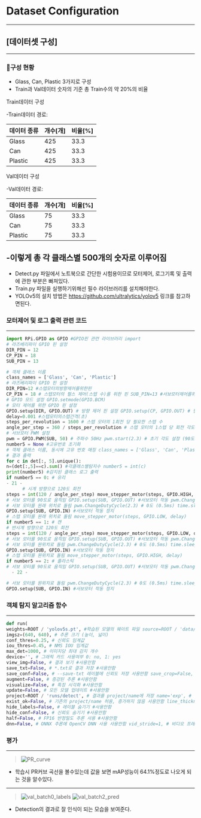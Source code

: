 # Dataset Configuration
---
## [데이터셋 구성]
---
### 📁구성 현황
- Glass, Can, Plastic 3가지로 구성
- Train과 Val데이터 숫자의 기준 총 Train수의 약 20%의 비율

Train데이터 구성

-Train데이터 경로: 

|데이터 종류|개수[개]|비율[%]|
|--------|---|---|
|Glass|425|33.3|
|Can|425|33.3|
|Plastic|425|33.3|

Val데이터 구성

-Val데이터 경로: 

|데이터 종류|개수[개]|비율[%]|
|--------|---|---|
|Glass|75|33.3|
|Can|75|33.3|
|Plastic|75|33.3|

-이렇게 총 각 클래스별 500개의 숫자로 이루어짐
---
- Detect.py 파일에서 노트북으로 간단한 시험용이므로 모터제어, 로그기록 및 출력에 관한 부분은 빠져있다.
- Train.py 파일을 실행하기위해선 필수 라이브러리를 설치해야한다.
- YOLOv5의 설치 방법은 https://github.com/ultralytics/yolov5 링크를 참고하면된다.


### 모터제어 및 로그 출력 관련 코드
---
``` python
import RPi.GPIO as GPIO #GPIO핀 관련 라이브러리 import
# 라즈베리파이 GPIO 핀 설정
DIR_PIN = 12
CP_PIN = 18
SUB_PIN = 13

# 객체 클래스 이름
class_names = ['Glass', 'Can', 'Plastic']
# 라즈베리파이 GPIO 핀 설정
DIR_PIN=12 #스텝모터의방향제어를위한핀
CP_PIN = 18 # 스텝모터의 펄스 제어(스텝 수)를 위한 핀 SUB_PIN=13 #서보모터제어를위한핀
# GPIO 모드 설정 GPIO.setmode(GPIO.BCM)
# 모터 제어를 위한 GPIO 핀 설정
GPIO.setup(DIR, GPIO.OUT) # 방향 제어 핀 설정 GPIO.setup(CP, GPIO.OUT) # 펄스 제어 핀 설정 GPIO.setup(SUB, GPIO.OUT) # 서보 모터 제어 핀 설정
delay=0.001 #스텝모터의스텝간격(초)
steps_per_revolution = 1600 # 스텝 모터의 1회전 당 필요한 스텝 수
angle_per_step = 360 / steps_per_revolution # 스텝 모터의 1스텝 당 회전 각도 계산
# 서브모터 PWM 설정
pwm = GPIO.PWM(SUB, 50) # 주파수 50Hz pwm.start(2.3) # 초기 각도 설정 (90도) GPIO.setup(SUB, GPIO.IN) #서보 모터 작동 정지
number5 = None #고유번호 초기화
# 객체 클래스 이름, 동시에 고유 번호 매칭 class_names = ['Glass', 'Can', 'Plastic']
# 결과 출력
for c in det[:, 5].unique():
n=(det[:,5]==c).sum() #각클래스별탐지수 number5 = int(c)
print(number5) #감지된 클래스 로그 출력
if number5 == 0: # 유리
- 21 -
      # 시계 방향으로 120도 회전
steps = int(120 / angle_per_step) move_stepper_motor(steps, GPIO.HIGH, delay)
# 서보 모터를 90도로 움직임 GPIO.setup(SUB, GPIO.OUT) #서보모터 작동 pwm.ChangeDutyCycle(8) # 90도 (1.5ms) time.sleep(1.5)
# 서보 모터를 원래 위치로 돌림 pwm.ChangeDutyCycle(2.3) # 0도 (0.5ms) time.sleep(1)
GPIO.setup(SUB, GPIO.IN) #서보모터 작동 정지
# 스텝 모터를 원래 위치로 돌림 move_stepper_motor(steps, GPIO.LOW, delay)
if number5 == 1: # 캔
# 반시계 방향으로 120도 회전
steps = int(120 / angle_per_step) move_stepper_motor(steps, GPIO.LOW, delay)
# 서보 모터를 90도로 움직임 GPIO.setup(SUB, GPIO.OUT) #서보모터 작동 pwm.ChangeDutyCycle(8) # 90도 (1.5ms) time.sleep(1.5)
# 서보 모터를 원위치로 돌림 pwm.ChangeDutyCycle(2.3) # 0도 (0.5ms) time.sleep(1)
GPIO.setup(SUB, GPIO.IN) #서보모터 작동 정지
# 스텝 모터를 원위치로 돌림 move_stepper_motor(steps, GPIO.HIGH, delay)
if number5 == 2: # 플라스틱
# 서보 모터를 90도로 움직임 GPIO.setup(SUB, GPIO.OUT) #서보모터 작동 pwm.ChangeDutyCycle(8) # 90도 (1.5ms) time.sleep(1.5)
  - 22 -

# 서보 모터를 원위치로 돌림 pwm.ChangeDutyCycle(2.3) # 0도 (0.5ms) time.sleep(1)
GPIO.setup(SUB, GPIO.IN) #서보모터 작동 정지

```

### 객체 탐지 알고리즘 함수
---
``` python
def run(
weights=ROOT / 'yolov5s.pt', #학습된 모델의 웨이트 파일 source=ROOT / 'data/images', #실행할 소스 본 코드에선 카메라 사용 data=ROOT / 'data/coco128.yaml', # dataset.yaml 경로
imgsz=(640, 640), # 추론 크기 (높이, 넓이)
conf_thres=0.25, # 신뢰도 임계값
iou_thres=0.45, # NMS IOU 임계값
max_det=1000, # 이미지당 최대 감지 개수
device='', # 그래픽 카드 사용여부 0: no, 1: yes
view_img=False, # 결과 보기 #사용안함
save_txt=False, # *.txt로 결과 저장 #사용안함
save_conf=False, # --save-txt 레이블에 신뢰도 저장 사용안함 save_crop=False, # 예측 박스를 자르기하여 저장 사용안함 nosave=False, # 이미지/비디오 저장하지 않음 사용안함 classes=None, # 클래스로 필터링: --class 0 또는 --class 0 2 3 agnostic_nms=False, # 클래스에 상관없는 NMS
augment=False, # 증강된 추론 #사용안함
visualize=False, # 특징 시각화 #사용안함
update=False, # 모든 모델 업데이트 #사용안함
project=ROOT / 'runs/detect', # 결과를 project/name에 저장 name='exp', # 결과를 exp라는 파일명에 저장
exist_ok=False, # 기존의 project/name 허용, 증가하지 않음 사용안함 line_thickness=3, # 경계 상자 두께 (픽셀)
hide_labels=False, # 레이블 숨기기 #사용안함
hide_conf=False, # 신뢰도 숨기기 #사용안함
half=False, # FP16 반정밀도 추론 사용 #사용안함
dnn=False, # ONNX 추론에 OpenCV DNN 사용 사용안함 vid_stride=1, # 비디오 프레임 레이트 스트라이드
```

### 평가 
---
> ![PR_curve](https://user-images.githubusercontent.com/130136862/278864795-67f7f6be-ec4e-4945-98a9-3df4e1955b6e.png)
- 학습시 PR커브 곡선을 볼수있는데 값을 보면 mAP성능이 64.1%정도로 나오게 되는 것을 알수있다.
---
> ![val_batch0_labels](https://github.com/suta-man/Automatic-Recycling-Waste-Sorting-System-Using-YOLOv5/assets/130136862/42436ec6-3b11-40a7-873f-d10ac4a0a255)
> ![val_batch2_pred](https://github.com/suta-man/Automatic-Recycling-Waste-Sorting-System-Using-YOLOv5/assets/130136862/6220c055-0a27-4f8e-9348-797a2c1b29ed)
- Detection의 결과로 잘 인식이 되는 모습을 보여준다.
